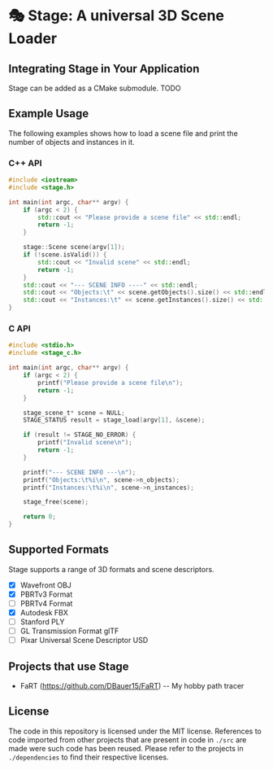 # 🎭 Stage: A universal 3D Scene Loader

## Integrating Stage in Your Application
Stage can be added as a CMake submodule.
TODO

## Example Usage
The following examples shows how to load a scene file and print the number of objects and instances in it.

### C++ API
```cpp
#include <iostream>
#include <stage.h>

int main(int argc, char** argv) {
    if (argc < 2) {
        std::cout << "Please provide a scene file" << std::endl;
        return -1;
    }

    stage::Scene scene(argv[1]);
    if (!scene.isValid()) {
        std::cout << "Invalid scene" << std::endl;
        return -1;
    }
    std::cout << "--- SCENE INFO ----" << std::endl;
    std::cout << "Objects:\t" << scene.getObjects().size() << std::endl;
    std::cout << "Instances:\t" << scene.getInstances().size() << std::endl;
}
```

### C API
```c
#include <stdio.h>
#include <stage_c.h>

int main(int argc, char** argv) {
    if (argc < 2) {
        printf("Please provide a scene file\n");
        return -1;
    }

    stage_scene_t* scene = NULL;
    STAGE_STATUS result = stage_load(argv[1], &scene);

    if (result != STAGE_NO_ERROR) {
        printf("Invalid scene\n");
        return -1;
    }

    printf("--- SCENE INFO ---\n");
    printf("Objects:\t%i\n", scene->n_objects);
    printf("Instances:\t%i\n", scene->n_instances);

    stage_free(scene);

    return 0;
}
```

## Supported Formats
Stage supports a range of 3D formats and scene descriptors.

- [X] Wavefront OBJ
- [X] PBRTv3 Format
- [ ] PBRTv4 Format
- [X] Autodesk FBX
- [ ] Stanford PLY
- [ ] GL Transmission Format glTF
- [ ] Pixar Universal Scene Descriptor USD

## Projects that use Stage
* FaRT (https://github.com/DBauer15/FaRT) -- My hobby path tracer


## License
The code in this repository is licensed under the MIT license.
References to code imported from other projects that are present in code in `./src` are made were such code has been reused.
Please refer to the projects in `./dependencies` to find their respective licenses.
